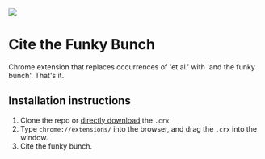 ![](header.gif)

Cite the Funky Bunch
=============
Chrome extension that replaces occurrences of 'et al.' with 'and the funky bunch'. That's it.

Installation instructions
------
1. Clone the repo or [directly download](http://bit.ly/2yAkZRC) the `.crx`
2. Type `chrome://extensions/` into the browser, and drag the `.crx` into the window.
3. Cite the funky bunch.
